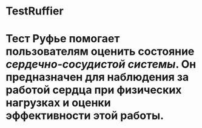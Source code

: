 # TestRuffier
# Тест Руфье помогает пользователям оценить состояние *сердечно-сосудистой системы*. Он предназначен для наблюдения за работой сердца при физических нагрузках и оценки эффективности этой работы.

